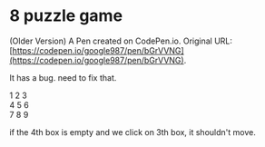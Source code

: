 # 8 puzzle game

(Older Version)
A Pen created on CodePen.io. Original URL: [https://codepen.io/google987/pen/bGrVVNG](https://codepen.io/google987/pen/bGrVVNG).


It has a bug. need to fix that. <br/>

1 2 3 <br/>
4 5 6 <br/>
7 8 9 <br/>

if the 4th box is empty and we click on 3th box, it shouldn't move. 


